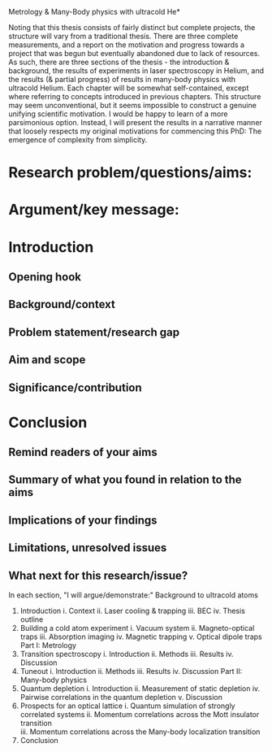Metrology & Many-Body physics with ultracold He*

Noting that this thesis consists of fairly distinct but complete projects, the structure will vary from a traditional thesis. There are three complete measurements, and a report on the motivation and progress towards a project that was begun but eventually abandoned due to lack of resources. As such, there are three sections of the thesis - the introduction & background, the results of experiments in laser spectroscopy in Helium, and the results (& partial progress) of results in many-body physics with ultracold Helium. Each chapter will be somewhat self-contained, except where referring to concepts introduced in previous chapters. This structure may seem unconventional, but it seems impossible to construct a genuine unifying scientific motivation. I would be happy to learn of a more parsimonious option. Instead, I will present the results in a narrative manner that loosely respects my original motivations for commencing this PhD: The emergence of complexity from simplicity.

# Research problem/questions/aims:

# Argument/key message:

# Introduction 

## Opening hook

## Background/context

## Problem statement/research gap

## Aim and scope

## Significance/contribution

# Conclusion

## Remind readers of your aims

## Summary of what you found in relation to the aims

## Implications of your findings

## Limitations, unresolved issues

## What next for this research/issue?


In each section, "I will argue/demonstrate:"
Background to ultracold atoms
1. Introduction
	i. 		Context
	ii. 	Laser cooling & trapping
	iii. 	BEC
	iv. 	Thesis outline
2. Building a cold atom experiment
	i. 		Vacuum system
	ii.		Magneto-optical traps
	iii.	Absorption imaging
	iv.		Magnetic trapping
	v. 	 	Optical dipole traps
Part I: Metrology
3. Transition spectroscopy
	i. 		Introduction
	ii. 	Methods
	iii.	Results
	iv. 	Discussion
4. Tuneout
	i. 		Introduction
	ii.  	Methods
	iii. 	Results
	iv.  	Discussion
Part II: Many-body physics
5. Quantum depletion
	i. 		Introduction
	ii.		Measurement of static depletion
	iv. 	Pairwise correlations in the quantum depletion
	v.		Discussion
6. Prospects for an optical lattice 
	i. 		Quantum simulation of strongly correlated systems
	ii.		Momentum correlations across the Mott insulator transition	
	iii. 	Momentum correlations across the Many-body localization transition
7. Conclusion




